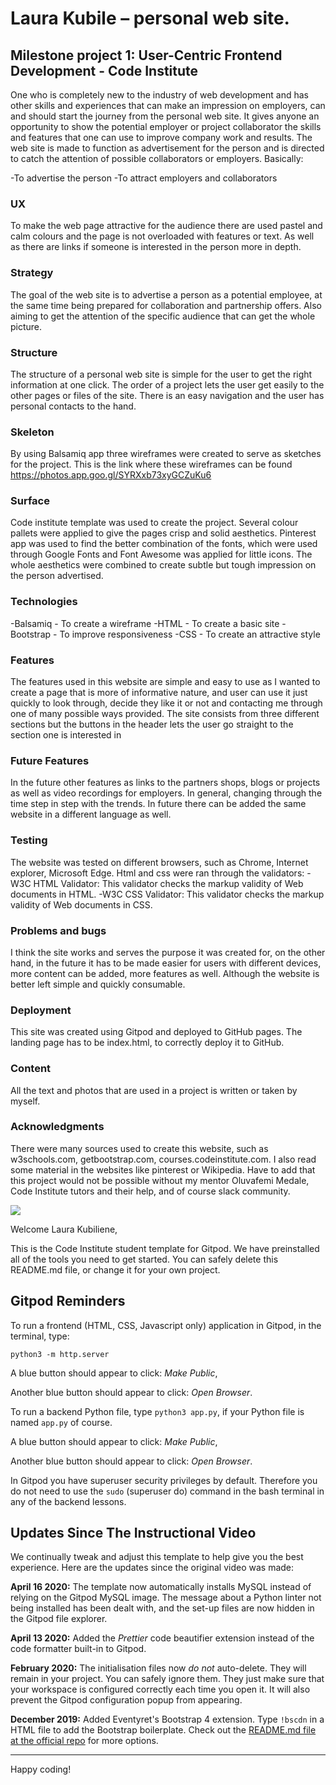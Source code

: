 # Laura Kubile – personal web site.
## Milestone project 1: User-Centric Frontend Development - Code Institute

One who is completely new to the industry of web development and has other skills and experiences that 
can make an impression on employers, can and should start the journey from the personal web site. 
It gives anyone an opportunity to show the potential employer or project collaborator the skills and features 
that one can use to improve company work and results. The web site is made to function as advertisement 
for the person and is directed to catch the attention of possible collaborators or employers.
Basically:

-To advertise the person
-To attract employers and collaborators

### UX
To make the web page attractive for the audience there are used pastel and calm colours 
and the page is not overloaded with features or text. As well as there are links if someone is interested
in the person more in depth.

### Strategy
The goal of the web site is to advertise a person as a potential employee, 
at the same time being prepared for collaboration and partnership offers. 
Also aiming to get the attention of the specific audience that can get the whole picture.

### Structure
The structure of a personal web site is simple for the user 
to get the right information at one click. The order of a project lets the user 
get easily to the other pages or files of the site. There is an easy navigation and 
the user has personal contacts to the hand.

### Skeleton
By using Balsamiq app three wireframes were created to serve as sketches for the project.
This is the link where these wireframes can be found https://photos.app.goo.gl/SYRXxb73xyGCZuKu6

### Surface
Code institute template was used to create the project. Several colour pallets were applied to give the pages crisp and solid aesthetics.  Pinterest app was used to find the better combination of the fonts, which were used through Google Fonts and Font Awesome was applied for little icons. The whole aesthetics were combined to create subtle but tough impression on the person advertised.

### Technologies
-Balsamiq - To create a wireframe
-HTML - To create a basic site
-Bootstrap - To improve responsiveness
-CSS - To create an attractive style

### Features
The features used in this website are simple and easy to use as I wanted to create a page 
that is more of informative nature, and user can use it just quickly to look through, 
decide they like it or not and contacting me through one of many possible ways provided.
The site consists from three different sections but the buttons in the header lets the user 
go straight to the section one is interested in

### Future Features
In the future other features as links to the partners shops, 
blogs or projects as well as video recordings for employers. In general, 
changing through the time step in step with the trends.
In future there can be added the same website in a different language as well.

### Testing
The website was tested on different browsers, such as Chrome, Internet explorer, Microsoft Edge. Html and css 
were ran through the validators:
-W3C HTML Validator: This validator checks the markup validity of Web documents in HTML.
-W3C CSS Validator: This validator checks the markup validity of Web documents in CSS.

### Problems and bugs
I think the site works and serves the purpose it was created for, on the other hand, 
in the future it has to be made easier for users with different devices, more content can be added, 
more features as well. Although the website is better left simple and quickly consumable.

### Deployment
This site was created using Gitpod and deployed to GitHub pages. The landing page has to be index.html, 
to correctly deploy it to GitHub. 

### Content
All the text and photos that are used in a project is written or taken by myself.

### Acknowledgments
There were many sources used to create this website, such as w3schools.com, getbootstrap.com, 
courses.codeinstitute.com. I also read some material in the websites like pinterest or Wikipedia.
Have to add that this project would not be possible without my mentor Oluvafemi Medale, Code Institute tutors and their help,
and of course slack community.

























<img src="https://codeinstitute.s3.amazonaws.com/fullstack/ci_logo_small.png" style="margin: 0;">

Welcome Laura Kubiliene,

This is the Code Institute student template for Gitpod. We have preinstalled all of the tools you need to get started. You can safely delete this README.md file, or change it for your own project.

## Gitpod Reminders

To run a frontend (HTML, CSS, Javascript only) application in Gitpod, in the terminal, type:

`python3 -m http.server`

A blue button should appear to click: *Make Public*,

Another blue button should appear to click: *Open Browser*.

To run a backend Python file, type `python3 app.py`, if your Python file is named `app.py` of course.

A blue button should appear to click: *Make Public*,

Another blue button should appear to click: *Open Browser*.

In Gitpod you have superuser security privileges by default. Therefore you do not need to use the `sudo` (superuser do) command in the bash terminal in any of the backend lessons.

## Updates Since The Instructional Video

We continually tweak and adjust this template to help give you the best experience. Here are the updates since the original video was made:

**April 16 2020:** The template now automatically installs MySQL instead of relying on the Gitpod MySQL image. The message about a Python linter not being installed has been dealt with, and the set-up files are now hidden in the Gitpod file explorer.

**April 13 2020:** Added the _Prettier_ code beautifier extension instead of the code formatter built-in to Gitpod.

**February 2020:** The initialisation files now _do not_ auto-delete. They will remain in your project. You can safely ignore them. They just make sure that your workspace is configured correctly each time you open it. It will also prevent the Gitpod configuration popup from appearing.

**December 2019:** Added Eventyret's Bootstrap 4 extension. Type `!bscdn` in a HTML file to add the Bootstrap boilerplate. Check out the <a href="https://github.com/Eventyret/vscode-bcdn" target="_blank">README.md file at the official repo</a> for more options.

--------

Happy coding!
